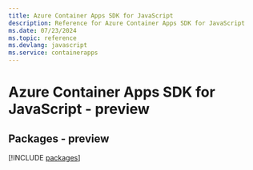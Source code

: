 ```yaml
---
title: Azure Container Apps SDK for JavaScript
description: Reference for Azure Container Apps SDK for JavaScript
ms.date: 07/23/2024
ms.topic: reference
ms.devlang: javascript
ms.service: containerapps
---
```

# Azure Container Apps SDK for JavaScript - preview
## Packages - preview
[!INCLUDE [packages](container-apps-index.md)]